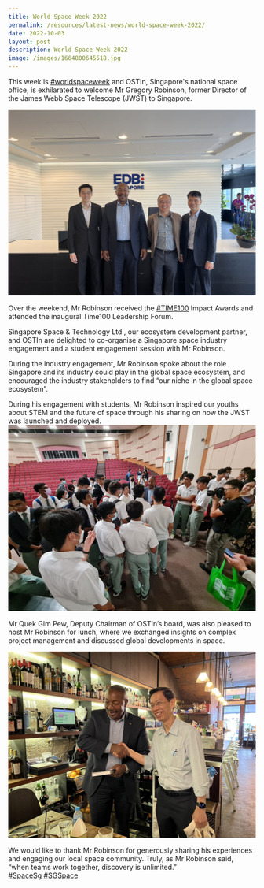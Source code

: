 ```yaml
---
title: World Space Week 2022
permalink: /resources/latest-news/world-space-week-2022/
date: 2022-10-03
layout: post
description: World Space Week 2022
image: /images/1664800645518.jpg
---
```

This week is [#worldspaceweek](https://www.linkedin.com/feed/hashtag/?keywords=worldspaceweek&highlightedUpdateUrns=urn%3Ali%3Aactivity%3A6982680013867278336) and OSTIn, Singapore's national space office, is exhilarated to welcome Mr Gregory Robinson, former Director of the James Webb Space Telescope (JWST) to Singapore. 

![](/images/1664800645518.jpg)

Over the weekend, Mr Robinson received the [#TIME100](https://www.linkedin.com/feed/hashtag/?keywords=time100&highlightedUpdateUrns=urn%3Ali%3Aactivity%3A6982680013867278336) Impact Awards and attended the inaugural Time100 Leadership Forum.  

Singapore Space & Technology Ltd , our ecosystem development partner, and OSTIn are delighted to co-organise a Singapore space industry engagement and a student engagement session with Mr Robinson. 

During the industry engagement, Mr Robinson spoke about the role Singapore and its industry could play in the global space ecosystem, and encouraged the industry stakeholders to find “our niche in the global space ecosystem”. 

During his engagement with students, Mr Robinson inspired our youths about STEM and the future of space through his sharing on how the JWST was launched and deployed.  
![](/images/1664800645598.jpg)


  
Mr Quek Gim Pew, Deputy Chairman of OSTIn’s board, was also pleased to host Mr Robinson for lunch, where we exchanged insights on complex project management and discussed global developments in space.  

![](/images/1664800645619.jpg)
  
We would like to thank Mr Robinson for generously sharing his experiences and engaging our local space community. Truly, as Mr Robinson said, “when teams work together, discovery is unlimited.”  
[#SpaceSg](https://www.linkedin.com/feed/hashtag/?keywords=spacesg&highlightedUpdateUrns=urn%3Ali%3Aactivity%3A6982680013867278336) [#SGSpace](https://www.linkedin.com/feed/hashtag/?keywords=sgspace&highlightedUpdateUrns=urn%3Ali%3Aactivity%3A6982680013867278336)